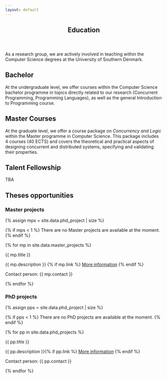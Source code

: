 ```yaml
---
layout: default
---
```


<article id="main"><header class="major container" markdown="1">

# Education

</header><section class="wrapper card style4 container"><div class="content"><section markdown="1">

As a research group, we are actively involved in teaching within the Computer Science degrees at the University of Southern Denmark.

## Bachelor

At the undergraduate level, we offer courses within the Computer Science bachelor programme in topics directly related to our research (Concurrent Programming, Programming Languages), as well as the general Introduction to Programming course.

## Master Courses

At the graduate level, we offer a course package on <i>Concurrency  and
Logic</i> within the Master programme in Computer Science. This package
includes 4 courses (40 ECTS) and covers the theoretical and practical
aspects of designing concurrent and distributed systems, specifying and
validating their properties.

## Talent Fellowship

TBA

## Theses opportunities

### Master projects
{% assign mps = site.data.phd_project | size %}

{% if mps < 1 %}
There are no Master projects are available at the moment.
{% endif %}

{% for mp in site.data.master_projects %}

<div class="card mb-4">
    <div class="card-header alert-info">{{ mp.title }}</div>
  <div class="card-body">
    <p class="small card-text">
    {{ mp.description }}
    {% if mp.link %}
    <a class="card-link" href="{{mp.link}}">More information</a>
    {% endif %}
    </p>  
    <span class="small">Contact person: {{ mp.contact }}</span>
  </div>
</div>

{% endfor %}

### PhD projects

{% assign pps = site.data.phd_project | size %}

{% if pps < 1 %}
There are no PhD projects are available at the moment.
{% endif %}

{% for pp in site.data.phd_projects %}

<div class="card mb-4">
    <div class="card-header alert-success">{{ pp.title }}</div>
  <div class="card-body">
    <p class="small card-text">
    {{ pp.description }}{% if pp.link %}
    <a class="card-link" href="{{pp.link}}">More information</a>
    {% endif %}
    </p>  
    <span class="small">Contact person: {{ pp.contact }}</span>
  </div>
</div>

{% endfor %}

</section></div></section></article>